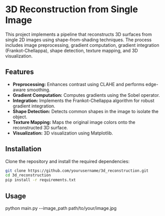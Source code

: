 # 3D Reconstruction from Single Image

This project implements a pipeline that reconstructs 3D surfaces from single 2D images using shape-from-shading techniques. The process includes image preprocessing, gradient computation, gradient integration (Frankot-Chellappa), shape detection, texture mapping, and 3D visualization.

## Features

- **Preprocessing:** Enhances contrast using CLAHE and performs edge-aware smoothing.
- **Gradient Computation:** Computes gradients using the Sobel operator.
- **Integration:** Implements the Frankot-Chellappa algorithm for robust gradient integration.
- **Shape Detection:** Detects common shapes in the image to isolate the object.
- **Texture Mapping:** Maps the original image colors onto the reconstructed 3D surface.
- **Visualization:** 3D visualization using Matplotlib.

## Installation

Clone the repository and install the required dependencies:

```bash
git clone https://github.com/yourusername/3d_reconstruction.git
cd 3d_reconstruction
pip install -r requirements.txt
```
## Usage 
python main.py --image_path path/to/your/image.jpg